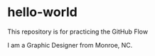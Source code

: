 # hello-world
This repository is for practicing the GitHub Flow

I am a Graphic Designer from Monroe, NC.

